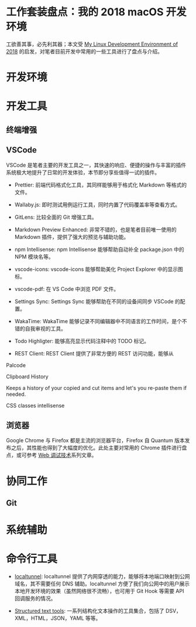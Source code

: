 # 工作套装盘点：我的 2018 macOS 开发环境

工欲善其事，必先利其器；本文受 [My Linux Development Environment of 2018](https://dev.to/brpaz/my-linux-development-environment-of-2018-ch7) 的启发，对笔者目前开发中常用的一些工具进行了盘点与介绍。

# 开发环境

# 开发工具

## 终端增强

## VSCode

VSCode 是笔者主要的开发工具之一，其快速的响应、便捷的操作与丰富的插件系统极大地提升了日常的开发体验，本节即分享些值得一试的插件。

* Prettier: 前端代码格式化工具，其同样能够用于格式化 Markdown 等格式的文件。

* Wallaby.js: 即时测试用例运行工具，同时内置了代码覆盖率等查看方式。

* GitLens: 比较全面的 Git 增强工具。

* Markdown Preview Enhanced: 非常不错的，也是笔者目前唯一使用的 Markdown 插件，提供了强大的预览与辅助功能。

* npm Intellisense: npm Intellisense 能够帮助自动补全 package.json 中的 NPM 模块名等。

* vscode-icons: vscode-icons 能够帮助美化 Project Explorer 中的显示图标。

* vscode-pdf: 在 VS Code 中浏览 PDF 文件。

* Settings Sync: Settings Sync 能够帮助在不同的设备间同步 VSCode 的配置。

* WakaTime: WakaTime 能够记录不同编辑器中不同语言的工作时间，是个不错的自我审视的工具。

* Todo Highligter: 能够高亮显示代码注释中的 TODO 标记。

* REST Client: REST Client 提供了非常方便的 REST 访问功能，能够从

Palcode


Clipboard History

Keeps a history of your copied and cut items and let's you re-paste them if needed.

CSS classes intellisense

## 浏览器

Google Chrome 与 Firefox 都是主流的浏览器平台，Firefox 自 Quantum 版本发布之后，其性能也得到了大幅度的优化。此处主要对常用的 Chrome 插件进行盘点，或可参考 [Web 调试技术](https://github.com/wxyyxc1992/Web-Series/blob/master/%E5%B7%A5%E7%A8%8B%E5%AE%9E%E8%B7%B5/README.md)系列文章。

# 协同工作

## Git

# 系统辅助

# 命令行工具

* [localtunnel](https://github.com/localtunnel/localtunnel): localtunnel 提供了内网穿透的能力，能够将本地端口映射到公网域名，其不需要任何 DNS 辅助。localtunnel 方便了我们向公网中的用户展示本地开发环境的效果（虽然网络很不流畅），也可用于 Git Hook 等需要 API 回调服务的情况。

* [Structured text tools](https://github.com/dbohdan/structured-text-tools): 一系列结构化文本操作的工具集合，包括了 DSV，XML，HTML，JSON，YAML 等等。
